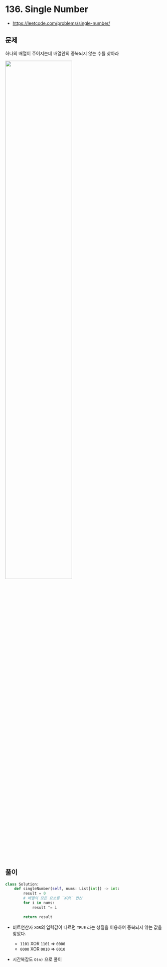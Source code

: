 # 136. Single Number

- https://leetcode.com/problems/single-number/

## 문제

하나의 배열이 주어지는데 배열안의 중복되지 않는 수를 찾아라

<img src="https://user-images.githubusercontent.com/58774316/123220543-075eb000-d509-11eb-9cfc-82572988738f.png" width=65%>

## 풀이

```python
class Solution:
    def singleNumber(self, nums: List[int]) -> int:
        result = 0
        # 배열의 모든 요소를 `XOR` 연산
        for i in nums:
            result ^= i
            
        return result
```

- 비트연산자 `XOR`의 입력값이 다르면 `TRUE` 라는 성질을 이용하여 중복되지 않는 값을 찾았다.
    - `1101` XOR `1101` => `0000` 
    - `0000` XOR `0010` => `0010`

- 시간복잡도 `O(n)` 으로 풀이



